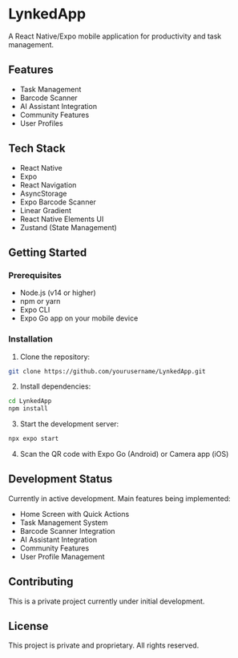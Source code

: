 # LynkedApp

A React Native/Expo mobile application for productivity and task management.

## Features

- Task Management
- Barcode Scanner
- AI Assistant Integration
- Community Features
- User Profiles

## Tech Stack

- React Native
- Expo
- React Navigation
- AsyncStorage
- Expo Barcode Scanner
- Linear Gradient
- React Native Elements UI
- Zustand (State Management)

## Getting Started

### Prerequisites

- Node.js (v14 or higher)
- npm or yarn
- Expo CLI
- Expo Go app on your mobile device

### Installation

1. Clone the repository:
```bash
git clone https://github.com/yourusername/LynkedApp.git
```

2. Install dependencies:
```bash
cd LynkedApp
npm install
```

3. Start the development server:
```bash
npx expo start
```

4. Scan the QR code with Expo Go (Android) or Camera app (iOS)

## Development Status

Currently in active development. Main features being implemented:
- Home Screen with Quick Actions
- Task Management System
- Barcode Scanner Integration
- AI Assistant Integration
- Community Features
- User Profile Management

## Contributing

This is a private project currently under initial development.

## License

This project is private and proprietary. All rights reserved. 